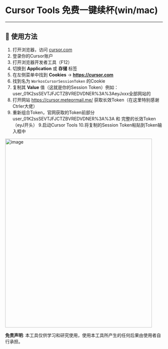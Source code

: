 # Cursor Tools 免费一键续杯(win/mac)

-----------
## 🚀 使用方法

1. 打开浏览器，访问 [cursor.com](https://cursor.com)
2. 登录你的Cursor账户
3. 打开浏览器开发者工具（F12）
4. 切换到 **Application** 或 **存储** 标签
5. 在左侧菜单中找到 **Cookies** → **https://cursor.com**
6. 找到名为 `WorkosCursorSessionToken` 的Cookie
7. 复制其 **Value** 值（这就是你的Session Token）例如：user_01K2ssSEVTJFJCTZBVREDVDNER%3A%3AeyJxxx全部网站的
8. 打开网站 https://cursor.meteormail.me/  获取长效Token（在这里特别感谢Ctrler大佬）
9. 重新组合Token，官网获取的Token前部分user_01K2ssSEVTJFJCTZBVREDVDNER%3A%3A 和 完整的长效Token（eyJ开头）
9.启动Cursor Tools
10.将复制的Session Token粘贴到Token输入框中

<img width="469" height="602" alt="image" src="https://github.com/user-attachments/assets/335ca6bf-df66-42c7-9803-c893af8bc0ef" />





**免责声明**: 本工具仅供学习和研究使用，使用本工具所产生的任何后果由使用者自行承担。
